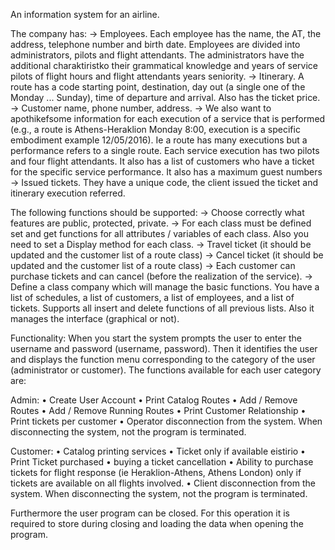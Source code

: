 An information system for an airline.

The company has:
  ->	Employees. Each employee has the name, the AT, the address, telephone number and birth date. Employees are divided into                   administrators, pilots and flight attendants. The administrators have the additional charaktiristko their grammatical knowledge and       years of service pilots of flight hours and flight attendants years seniority.
  ->	Itinerary. A route has a code starting point, destination, day out (a single one of the Monday ... Sunday), time of departure and         arrival. Also has the ticket price.
  ->	Customer name, phone number, address.
  ->	We also want to apothikefsome information for each execution of a service that is performed (e.g., a route is Athens-Heraklion             Monday 8:00, execution is a specific embodiment example 12/05/2016). Ie a route has many executions but a performance refers to a         single route. Each service execution has two pilots and four flight attendants. It also has a list of customers who have a ticket         for the specific service performance. It also has a maximum guest numbers
  ->	Issued tickets. They have a unique code, the client issued the ticket and itinerary execution referred.
  
  
The following functions should be supported:
  ->	Choose correctly what features are public, protected, private.
  ->	For each class must be defined set and get functions for all attributes / variables of each class. Also you need to set a Display         method for each class.
  ->	Travel ticket (it should be updated and the customer list of a route class)
  ->	Cancel ticket (it should be updated and the customer list of a route class)
  ->	Each customer can purchase tickets and can cancel (before the realization of the service).
  ->	Define a class company which will manage the basic functions. You have a list of schedules, a list of customers, a list of                 employees, and a list of tickets. Supports all insert and delete functions of all previous lists. Also it manages the interface           (graphical or not).
  
Functionality:
When you start the system prompts the user to enter the username and password (username, password). Then it identifies the user and displays the function menu corresponding to the category of the user (administrator or customer). The functions available for each user category are:

Admin:
•	Create User Account
•	Print Catalog Routes
•	Add / Remove Routes 
•	Add / Remove Running Routes 
•	Print Customer Relationship
•	Print tickets per customer 
•	Operator disconnection from the system. When disconnecting the system, not the program is terminated.

Customer:
•	Catalog printing services
•	Ticket only if available eistirio
•	Print Ticket purchased
•	buying a ticket cancellation
•	Ability to purchase tickets for flight response (ie Heraklion-Athens, Athens London) only if tickets are available on all flights       involved.
•	Client disconnection from the system. When disconnecting the system, not the program is terminated.

  Furthermore the user program can be closed. For this operation it is required to store during closing and loading the data when         opening the program.



